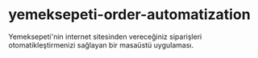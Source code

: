 # yemeksepeti-order-automatization
Yemeksepeti'nin internet sitesinden vereceğiniz siparişleri otomatikleştirmenizi sağlayan bir masaüstü uygulaması.
